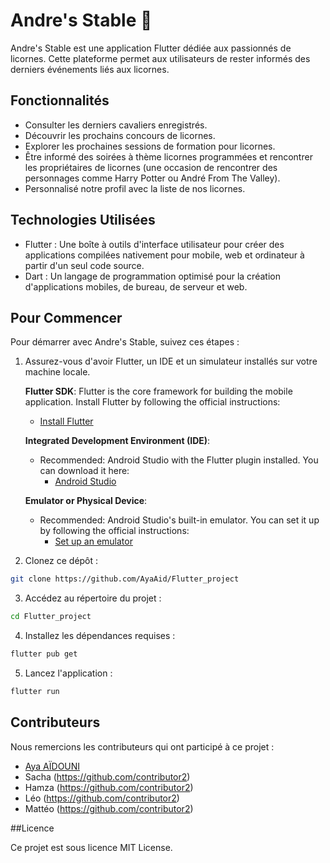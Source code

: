 # Andre's Stable 🦄

Andre's Stable est une application Flutter dédiée aux passionnés de licornes. Cette plateforme permet aux utilisateurs de rester informés des derniers événements liés aux licornes.

## Fonctionnalités

- Consulter les derniers cavaliers enregistrés.
- Découvrir les prochains concours de licornes.
- Explorer les prochaines sessions de formation pour licornes.
- Être informé des soirées à thème licornes programmées et rencontrer les propriétaires de licornes (une occasion de rencontrer des personnages comme Harry Potter ou André From The Valley).
- Personnalisé notre profil avec la liste de nos licornes.

## Technologies Utilisées

- Flutter : Une boîte à outils d'interface utilisateur pour créer des applications compilées nativement pour mobile, web et ordinateur à partir d'un seul code source.
- Dart : Un langage de programmation optimisé pour la création d'applications mobiles, de bureau, de serveur et web.

## Pour Commencer

Pour démarrer avec Andre's Stable, suivez ces étapes :

1. Assurez-vous d'avoir Flutter, un IDE et un simulateur installés sur votre machine locale.

   **Flutter SDK**: Flutter is the core framework for building the mobile application. Install Flutter by following the
   official instructions:
    - [Install Flutter](https://flutter.dev/docs/get-started/install)

   **Integrated Development Environment (IDE)**:
    - Recommended: Android Studio with the Flutter plugin installed. You can download it here:
        - [Android Studio](https://developer.android.com/studio)

   **Emulator or Physical Device**:
    - Recommended: Android Studio's built-in emulator. You can set it up by following the official instructions:
        - [Set up an emulator](https://developer.android.com/studio/run/emulator)

3. Clonez ce dépôt :

```bash
git clone https://github.com/AyaAid/Flutter_project
```

3. Accédez au répertoire du projet :

```bash
cd Flutter_project
```

4. Installez les dépendances requises :
```bash
flutter pub get
```

5. Lancez l'application :
```bash
flutter run
```

## Contributeurs

Nous remercions les contributeurs qui ont participé à ce projet :

- [Aya AÏDOUNI](https://github.com/AyaAid)
- Sacha (https://github.com/contributor2)
- Hamza (https://github.com/contributor2)
- Léo (https://github.com/contributor2)
- Mattéo (https://github.com/contributor2)


##Licence

Ce projet est sous licence MIT License.




